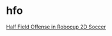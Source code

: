 # hfo
[Half Field Offense in Robocup 2D Soccer](http://www.cs.utexas.edu/~AustinVilla/sim/halffieldoffense/)